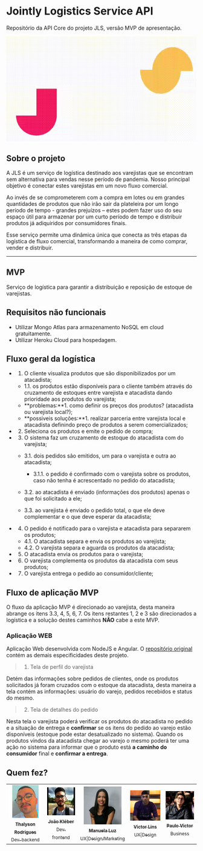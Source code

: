 # Jointly Logistics Service API

Repositório da API Core do projeto JLS, versão MVP de apresentação.

<p align="center">
  <a href="https://github.com/thalysonalexr/jls-api">
    <img src="./docs/logo.gif" alt="Logotipo desenvolvido por Manuela Luz (https://www.linkedin.com/in/manuela-luz-862797180/)" title="Logo JLS">
  </a>
</p>

## Sobre o projeto

A JLS é um serviço de logística destinado aos varejistas que se encontram sem alternativa para vendas nesse período de pandemia. Nosso principal objetivo é conectar estes varejistas em um novo fluxo comercial.

Ao invés de se comprometerem com a compra em lotes ou em grandes quantidades de produtos que não irão sair da plateleira por um longo período de tempo - grandes prejuízos – estes podem fazer uso do seu espaço útil para armazenar por um curto período de tempo e distribuir produtos já adiquiridos por consumidores finais.

Esse serviço permite uma dinâmica única que conecta as três etapas da logística de fluxo comercial, transformando a maneira de como comprar, vender e distribuir.

---
## MVP

Serviço de logística para garantir a distribuição e reposição de estoque de varejistas.

## Requisitos não funcionais

* Utilizar Mongo Atlas para armazenamento NoSQL em cloud gratuitamente.
* Utilizar Heroku Cloud para hospedagem.

## Fluxo geral da logística

- 1. O cliente visualiza produtos que são disponibilizados por um atacadista;
  - 1.1. os produtos estão disponíveis para o cliente também através do cruzamento de estoques entre varejista e atacadista dando prioridade aos produtos do varejista;
  - **problemas:**1. como definir os preços dos produtos? (atacadista ou varejista local?);
  - **possiveis soluções:**1. realizar parceria entre varejista local e atacadista definindo preço de produtos a serem comercializados;

- 2. Seleciona os produtos e emite o pedido de compra;

- 3. O sistema faz um cruzamento de estoque do atacadista com do varejista;

  - 3.1. dois pedidos são emitidos, um para o varejista e outra ao atacadista;
    - 3.1.1. o pedido é confirmado com o varejista sobre os produtos, caso não tenha é acrescentado no pedido do atacadista;
  
  - 3.2. ao atacadista é enviado (informações dos produtos) apenas o que foi solicitado a ele;
  - 3.3. ao varejista é enviado o pedido total, o que ele deve complementar e o que deve esperar da atacadista;

- 4. O pedido é notificado para o varejista e atacadista para separarem os produtos;
  - 4.1. O atacadista separa e envia os produtos ao varejista;
  - 4.2. O varejista separa e aguarda os produtos da atacadista;

- 5. O atacadista envia os produtos para o varejista;

- 6. O varejista complementa os produtos da atacadista com seus produtos;

- 7. O varejista entrega o pedido ao consumidor/cliente;

## Fluxo de aplicação MVP

O fluxo da aplicação MVP é direcionado ao varejista, desta maneira abrange os itens 3.3, 4, 5, 6, 7. Os itens restantes 1, 2 e 3 são direcionados a logística e a solução destes caminhos **NÃO** cabe a este MVP.

### Aplicação WEB

Aplicação Web desenvolvida com NodeJS e Angular. O [repositório original](https://github.com/MMHIT/JLS-jointly-logistics-Service-) contém as demais especificidades deste projeto.

> 1. Tela de perfil do varejista

Detém das informações sobre pedidos de clientes, onde os produtos solicitados já foram cruzados com o estoque da atacadista, desta maneira a tela contém as informações: usuário do varejo, pedidos recebidos e status do mesmo.

> 2. Tela de detalhes do pedido

Nesta tela o varejista poderá verificar os produtos do atacadista no pedido e a situação de entrega e **confirmar** se os itens do pedido ao varejo estão disponíveis (estoque pode estar desatualizado no sistema). Quando os produtos vindos da atacadista chegar ao varejo o mesmo poderá ter uma ação no sistema para informar que o produto está **a caminho do consumidor** final e **confirmar a entrega**. 

## Quem fez?

<table>
  <tr>
    <td align="center">
      <a href="https://www.linkedin.com/in/thalysonrodrigues/">
        <img src="./docs/collaborators/thalyson.jpeg" width="100px;" alt="Thalyson Rodrigues"/>
        <br/>
        <sub><b>Thalyson Rodrigues</b></sub><br>
        <sub>Dev. backend</sub>
      </a>
    </td>
    <td align="center">
      <a href="https://www.linkedin.com/in/jo%C3%A3o-kleber-g-448481bb/">
        <img src="./docs/collaborators/joao.jpeg" width="100px;" alt="João Kléber"/>
        <br/>
        <sub><b>João Kléber</b></sub><br>
        <sub>Dev. frontend</sub>
      </a>
    </td>
    <td align="center">
      <a href="https://www.linkedin.com/in/manuela-luz-862797180/">
        <img src="./docs/collaborators/manu.jpeg" width="100px;" alt="Manuela Luz"/>
        <br/>
        <sub><b>Manuela Luz</b></sub><br>
        <sub>UX|Design/Marketing</sub>
      </a>
    </td>
    <td align="center">
      <a href="https://www.linkedin.com/in/victorlinsgomes/">
        <img src="./docs/collaborators/victor.jpeg" width="100px;" alt="Victor Lins"/>
        <br/>
        <sub><b>Victor Lins</b></sub><br>
        <sub>UX|Design</sub>
      </a>
    </td>
    <td align="center">
      <a href="https://www.linkedin.com/in/paulo-victor-moreira-matehus-641b9514b/">
        <img src="./docs/collaborators/paulo.jpeg" width="100px;" alt="Paulo Victor"/>
        <br/>
        <sub><b>Paulo Victor</b></sub><br>
        <sub>Business</sub>
      </a>
    </td>
  </tr>
</table>
